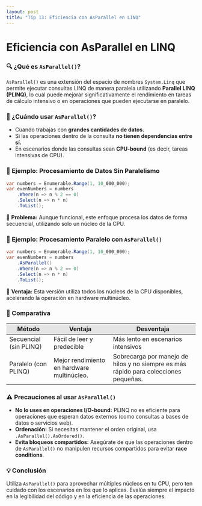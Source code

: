 ```yaml
---
layout: post
title: "Tip 13: Eficiencia con AsParallel en LINQ"
---
```

# Eficiencia con AsParallel en LINQ  

### 🔍 ¿Qué es ```AsParallel()```?  
```AsParallel()``` es una extensión del espacio de nombres ```System.Linq``` que permite ejecutar consultas LINQ de manera paralela utilizando **Parallel LINQ (PLINQ)**, lo cual puede mejorar significativamente el rendimiento en tareas de cálculo intensivo o en operaciones que pueden ejecutarse en paralelo.  


### 🔧 ¿Cuándo usar ```AsParallel()```?
- Cuando trabajas con **grandes cantidades de datos.**
- Si las operaciones dentro de la consulta **no tienen dependencias entre sí.**
- En escenarios donde las consultas sean **CPU-bound** (es decir, tareas intensivas de CPU).

### 🔷 Ejemplo: Procesamiento de Datos Sin Paralelismo
```c#
var numbers = Enumerable.Range(1, 10_000_000);
var evenNumbers = numbers
    .Where(n => n % 2 == 0)
    .Select(n => n * n)
    .ToList();
```
🔸 **Problema:** Aunque funcional, este enfoque procesa los datos de forma secuencial, utilizando solo un núcleo de la CPU.  

### 🔷 Ejemplo: Procesamiento Paralelo con ```AsParallel()```
```c#
var numbers = Enumerable.Range(1, 10_000_000);
var evenNumbers = numbers
    .AsParallel()
    .Where(n => n % 2 == 0)
    .Select(n => n * n)
    .ToList();
```
🔹 **Ventaja:** Esta versión utiliza todos los núcleos de la CPU disponibles, acelerando la operación en hardware multinúcleo.  

### 🔷 Comparativa
<table>
  <thead>
    <tr style="background-color: #e5e5e5">
      <th>Método</th>
      <th>Ventaja</th>
      <th>Desventaja</th>
    </tr>
  </thead>
  <tbody>
    <tr>
      <td>Secuencial (sin PLINQ)</td>
      <td>Fácil de leer y predecible</td>
      <td>Más lento en escenarios intensivos</td>
    <tr>
      <td>Paralelo (con PLINQ)</td>
      <td>Mejor rendimiento en hardware multinúcleo.</td>
      <td>Sobrecarga por manejo de hilos y no siempre es más rápido para colecciones pequeñas.</td>
  </tbody>
</table>

### ⚠ Precauciones al usar ```AsParallel()```
- **No lo uses en operaciones I/O-bound:** PLINQ no es eficiente para operaciones que esperan datos externos (como consultas a bases de datos o servicios web).
- **Ordenación:** Si necesitas mantener el orden original, usa ```.AsParallel().AsOrdered()```.
- **Evita bloqueos compartidos:** Asegúrate de que las operaciones dentro de ```AsParallel()``` no manipulen recursos compartidos para evitar **race conditions**.

### 💡 Conclusión
Utiliza ```AsParallel()``` para aprovechar múltiples núcleos en tu CPU, pero ten cuidado con los escenarios en los que lo aplicas. Evalúa siempre el impacto en la legibilidad del código y en la eficiencia de las operaciones.
